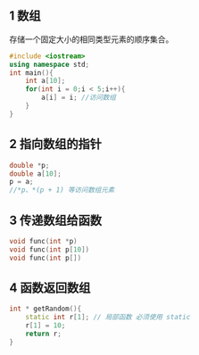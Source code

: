 ## 1 数组

存储一个固定大小的相同类型元素的顺序集合。

```c++
#include <iostream>
using namespace std;
int main(){
    int a[10];
    for(int i = 0;i < 5;i++){
        a[i] = i; //访问数组
    }    
}

```

## 2 指向数组的指针

```c++
double *p;
double a[10];
p = a;
//*p、*(p + 1) 等访问数组元素
```

## 3 传递数组给函数

```c++
void func(int *p)
void func(int p[10])
void func(int p[])    
```

## 4 函数返回数组

```c++
int * getRandom(){
    static int r[1]; // 局部函数 必须使用 static
    r[1] = 10;
    return r;
}
```

